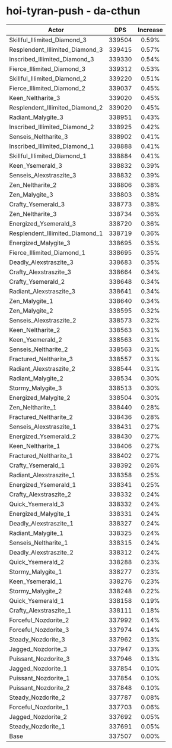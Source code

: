 # hoi-tyran-push - da-cthun
| Actor | DPS | Increase |
|---|:---:|:---:|
|Skillful_Illimited_Diamond_3|339504|0.59%|
|Resplendent_Illimited_Diamond_3|339415|0.57%|
|Inscribed_Illimited_Diamond_3|339330|0.54%|
|Fierce_Illimited_Diamond_3|339312|0.53%|
|Skillful_Illimited_Diamond_2|339220|0.51%|
|Fierce_Illimited_Diamond_2|339037|0.45%|
|Keen_Neltharite_3|339020|0.45%|
|Resplendent_Illimited_Diamond_2|339020|0.45%|
|Radiant_Malygite_3|338951|0.43%|
|Inscribed_Illimited_Diamond_2|338925|0.42%|
|Senseis_Neltharite_3|338902|0.41%|
|Inscribed_Illimited_Diamond_1|338888|0.41%|
|Skillful_Illimited_Diamond_1|338884|0.41%|
|Keen_Ysemerald_3|338832|0.39%|
|Senseis_Alexstraszite_3|338832|0.39%|
|Zen_Neltharite_2|338806|0.38%|
|Zen_Malygite_3|338803|0.38%|
|Crafty_Ysemerald_3|338773|0.38%|
|Zen_Neltharite_3|338734|0.36%|
|Energized_Ysemerald_3|338720|0.36%|
|Resplendent_Illimited_Diamond_1|338719|0.36%|
|Energized_Malygite_3|338695|0.35%|
|Fierce_Illimited_Diamond_1|338695|0.35%|
|Deadly_Alexstraszite_3|338683|0.35%|
|Crafty_Alexstraszite_3|338664|0.34%|
|Crafty_Ysemerald_2|338648|0.34%|
|Radiant_Alexstraszite_3|338641|0.34%|
|Zen_Malygite_1|338640|0.34%|
|Zen_Malygite_2|338595|0.32%|
|Senseis_Alexstraszite_2|338573|0.32%|
|Keen_Neltharite_2|338563|0.31%|
|Keen_Ysemerald_2|338563|0.31%|
|Senseis_Neltharite_2|338563|0.31%|
|Fractured_Neltharite_3|338557|0.31%|
|Radiant_Alexstraszite_2|338544|0.31%|
|Radiant_Malygite_2|338534|0.30%|
|Stormy_Malygite_3|338513|0.30%|
|Energized_Malygite_2|338504|0.30%|
|Zen_Neltharite_1|338440|0.28%|
|Fractured_Neltharite_2|338436|0.28%|
|Senseis_Alexstraszite_1|338431|0.27%|
|Energized_Ysemerald_2|338430|0.27%|
|Keen_Neltharite_1|338406|0.27%|
|Fractured_Neltharite_1|338402|0.27%|
|Crafty_Ysemerald_1|338392|0.26%|
|Radiant_Alexstraszite_1|338358|0.25%|
|Energized_Ysemerald_1|338341|0.25%|
|Crafty_Alexstraszite_2|338332|0.24%|
|Quick_Ysemerald_3|338332|0.24%|
|Energized_Malygite_1|338331|0.24%|
|Deadly_Alexstraszite_1|338327|0.24%|
|Radiant_Malygite_1|338325|0.24%|
|Senseis_Neltharite_1|338315|0.24%|
|Deadly_Alexstraszite_2|338312|0.24%|
|Quick_Ysemerald_2|338288|0.23%|
|Stormy_Malygite_1|338277|0.23%|
|Keen_Ysemerald_1|338276|0.23%|
|Stormy_Malygite_2|338248|0.22%|
|Quick_Ysemerald_1|338158|0.19%|
|Crafty_Alexstraszite_1|338111|0.18%|
|Forceful_Nozdorite_2|337992|0.14%|
|Forceful_Nozdorite_3|337974|0.14%|
|Steady_Nozdorite_3|337962|0.13%|
|Jagged_Nozdorite_3|337947|0.13%|
|Puissant_Nozdorite_3|337946|0.13%|
|Jagged_Nozdorite_1|337854|0.10%|
|Puissant_Nozdorite_1|337854|0.10%|
|Puissant_Nozdorite_2|337848|0.10%|
|Steady_Nozdorite_2|337787|0.08%|
|Forceful_Nozdorite_1|337703|0.06%|
|Jagged_Nozdorite_2|337692|0.05%|
|Steady_Nozdorite_1|337691|0.05%|
|Base|337507|0.00%|
